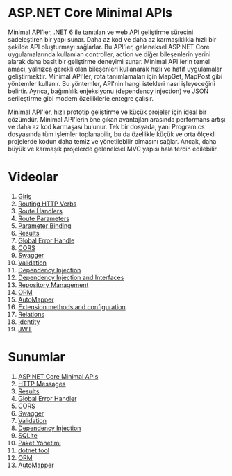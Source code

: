# ASP.NET Core Minimal APIs

Minimal API’ler, .NET 6 ile tanıtılan ve web API geliştirme sürecini sadeleştiren bir yapı sunar. Daha az kod ve daha az karmaşıklıkla hızlı bir şekilde API oluşturmayı sağlarlar. Bu API'ler, geleneksel ASP.NET Core uygulamalarında kullanılan controller, action ve diğer bileşenlerin yerini alarak daha basit bir geliştirme deneyimi sunar. Minimal API'lerin temel amacı, yalnızca gerekli olan bileşenleri kullanarak hızlı ve hafif uygulamalar geliştirmektir.
Minimal API'ler, rota tanımlamaları için MapGet, MapPost gibi yöntemler kullanır. Bu yöntemler, API'nin hangi istekleri nasıl işleyeceğini belirtir. Ayrıca, bağımlılık enjeksiyonu (dependency injection) ve JSON serileştirme gibi modern özelliklerle entegre çalışır.

Minimal API'ler, hızlı prototip geliştirme ve küçük projeler için ideal bir çözümdür.
Minimal API'lerin öne çıkan avantajları arasında performans artışı ve daha az kod karmaşası bulunur. Tek bir dosyada, yani Program.cs dosyasında tüm işlemler toplanabilir, bu da özellikle küçük ve orta ölçekli projelerde kodun daha temiz ve yönetilebilir olmasını sağlar. Ancak, daha büyük ve karmaşık projelerde geleneksel MVC yapısı hala tercih edilebilir. 

# Videolar 
01. [Giriş](https://www.youtube.com/watch?v=5Op71vTjJ6Q&list=PLK37qYAhi0Ed9yogmznGl2eGspYc_FSbg) 
02. [Routing HTTP Verbs](https://www.youtube.com/watch?v=WI2YG7W8Pbk&list=PLK37qYAhi0Ed9yogmznGl2eGspYc_FSbg&index=2) 
03. [Route Handlers](https://www.youtube.com/watch?v=YzbWu9Wa4MM&list=PLK37qYAhi0Ed9yogmznGl2eGspYc_FSbg&index=3)
04. [Route Parameters](https://www.youtube.com/watch?v=1BcalNN-Uf4&list=PLK37qYAhi0Ed9yogmznGl2eGspYc_FSbg&index=4)
05. [Parameter Binding](https://www.youtube.com/watch?v=mN0yhn4KZCw&list=PLK37qYAhi0Ed9yogmznGl2eGspYc_FSbg&index=5)
06. [Results](https://www.youtube.com/watch?v=bD9JLpXzkAw&list=PLK37qYAhi0Ed9yogmznGl2eGspYc_FSbg&index=6)
07. [Global Error Handle](https://www.youtube.com/watch?v=nBD-lFf1dxs&list=PLK37qYAhi0Ed9yogmznGl2eGspYc_FSbg&index=7)
08. [CORS](https://www.youtube.com/watch?v=nAT7xXN_BNk&list=PLK37qYAhi0Ed9yogmznGl2eGspYc_FSbg&index=8)
09. [Swagger](https://www.youtube.com/watch?v=MbprGtGP8Qs&list=PLK37qYAhi0Ed9yogmznGl2eGspYc_FSbg&index=9)
10. [Validation](https://www.youtube.com/watch?v=S77PdaOfdEk&list=PLK37qYAhi0Ed9yogmznGl2eGspYc_FSbg&index=10)
11. [Dependency Injection](https://www.youtube.com/watch?v=5daGbCPOEVA&list=PLK37qYAhi0Ed9yogmznGl2eGspYc_FSbg&index=11)
12. [Dependency Injection and Interfaces](https://www.youtube.com/watch?v=ARbZ1_klwnA&list=PLK37qYAhi0Ed9yogmznGl2eGspYc_FSbg&index=12)
13. [Repository Management](https://www.youtube.com/watch?v=e3NX3Bm-fNc&list=PLK37qYAhi0Ed9yogmznGl2eGspYc_FSbg&index=13)
14. [ORM](https://www.youtube.com/watch?v=LNa4rOQEhuc&list=PLK37qYAhi0Ed9yogmznGl2eGspYc_FSbg&index=14)
15. [AutoMapper](https://www.youtube.com/watch?v=m-G4VKqeATE&list=PLK37qYAhi0Ed9yogmznGl2eGspYc_FSbg&index=15)
16. [Extension methods and configuration](https://www.youtube.com/watch?v=l6QSCKbjLYY&list=PLK37qYAhi0Ed9yogmznGl2eGspYc_FSbg&index=16)
17. [Relations](https://www.youtube.com/watch?v=deZ9sU2KGbU&list=PLK37qYAhi0Ed9yogmznGl2eGspYc_FSbg&index=17)
18. [Identity](https://www.youtube.com/watch?v=bltAkFyQPQs&list=PLK37qYAhi0Ed9yogmznGl2eGspYc_FSbg&index=18)
19. [JWT](https://www.youtube.com/watch?v=vHZOo_ubzaY&list=PLK37qYAhi0Ed9yogmznGl2eGspYc_FSbg&index=19)

# Sunumlar
01. [ASP.NET Core Minimal APIs](https://gamma.app/docs/ASPNET-Core-Minimal-API-Nedir-4ult8g13unlo7f7)
02. [HTTP Messages](https://gamma.app/docs/HTTP-Istek-ve-Yant-Sunumu-y62q73qvfsq74fj)
06. [Results](https://gamma.app/docs/ASPNET-Core-Web-APIde-Results-Nesnesi-bt2148jpw2jy64j?mode=doc)
07. [Global Error Handler](https://gamma.app/docs/ASPNET-Core-Web-API-icin-Global-Error-Handler-dh3z4h49r9xorhh)
08. [CORS](https://gamma.app/docs/API-Guvenligi-icin-CORS-2eztpepcumphn13)
09. [Swagger](https://gamma.app/docs/API-Dokumantasyon-ve-Test-icin-Swagger-0b623u2hgvuxwq8)
10. [Validation](https://gamma.app/docs/ASPNET-Core-Web-API-Icin-Validation-kxrry63shffkxcf?mode=doc)
11. [Dependency Injection](https://gamma.app/docs/ASPNET-Core-Minimal-APIlerde-Bagmllk-Enjeksiyonu-gzheavjczso091b?mode=doc)
12. [SQLite](https://gamma.app/docs/SQLite-Nedir-n3fqg1mki2rg5rn?mode=doc)
13. [Paket Yönetimi](https://gamma.app/docs/DotNet-Ekosisteminde-Paket-Yonetimi-Teknik-ve-Akademik-Bir-Incele-kckpnqqunfk33g4?mode=doc)
14. [dotnet tool](https://gamma.app/docs/Dotnet-Tool-Gelistirici-Verimliliginin-Anahtar-lbm4sl4kkkwb1ru?mode=doc)
15. [ORM](https://gamma.app/docs/ORM-Nesne-Iliskisel-Esleme-omr0t09g1j16al3?mode=doc)
16. [AutoMapper](https://gamma.app/docs/AutoMapper-ASPNET-Core-Web-API-Projelerinde-Veri-Transferini-Kola-a6vjnj1urcpswwf?mode=doc)